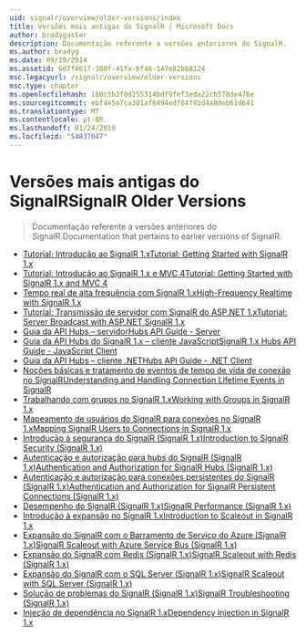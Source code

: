 ```yaml
---
uid: signalr/overview/older-versions/index
title: Versões mais antigas do SignalR | Microsoft Docs
author: bradygaster
description: Documentação referente a versões anteriores do SignalR.
ms.author: bradyg
ms.date: 09/19/2014
ms.assetid: 607f4617-380f-41fa-bf46-147e82bb8124
msc.legacyurl: /signalr/overview/older-versions
msc.type: chapter
ms.openlocfilehash: 160c3b2f0d255314bdf9fef3eda22cb578de476e
ms.sourcegitcommit: ebf4e5a7ca301af8494edf64f85d4a8deb61d641
ms.translationtype: MT
ms.contentlocale: pt-BR
ms.lasthandoff: 01/24/2019
ms.locfileid: "54837047"
---
```

<a name="signalr-older-versions"></a><span data-ttu-id="ec55a-103">Versões mais antigas do SignalR</span><span class="sxs-lookup"><span data-stu-id="ec55a-103">SignalR Older Versions</span></span>
====================
> <span data-ttu-id="ec55a-104">Documentação referente a versões anteriores do SignalR.</span><span class="sxs-lookup"><span data-stu-id="ec55a-104">Documentation that pertains to earlier versions of SignalR.</span></span>


- [<span data-ttu-id="ec55a-105">Tutorial: Introdução ao SignalR 1.x</span><span class="sxs-lookup"><span data-stu-id="ec55a-105">Tutorial: Getting Started with SignalR 1.x</span></span>](tutorial-getting-started-with-signalr.md)
- [<span data-ttu-id="ec55a-106">Tutorial: Introdução ao SignalR 1.x e MVC 4</span><span class="sxs-lookup"><span data-stu-id="ec55a-106">Tutorial: Getting Started with SignalR 1.x and MVC 4</span></span>](tutorial-getting-started-with-signalr-and-mvc-4.md)
- [<span data-ttu-id="ec55a-107">Tempo real de alta frequência com SignalR 1.x</span><span class="sxs-lookup"><span data-stu-id="ec55a-107">High-Frequency Realtime with SignalR 1.x</span></span>](tutorial-high-frequency-realtime-with-signalr.md)
- [<span data-ttu-id="ec55a-108">Tutorial: Transmissão de servidor com SignalR do ASP.NET 1.x</span><span class="sxs-lookup"><span data-stu-id="ec55a-108">Tutorial: Server Broadcast with ASP.NET SignalR 1.x</span></span>](tutorial-server-broadcast-with-aspnet-signalr.md)
- [<span data-ttu-id="ec55a-109">Guia da API Hubs – servidor</span><span class="sxs-lookup"><span data-stu-id="ec55a-109">Hubs API Guide - Server</span></span>](signalr-1x-hubs-api-guide-server.md)
- [<span data-ttu-id="ec55a-110">Guia da API Hubs do SignalR 1.x – cliente JavaScript</span><span class="sxs-lookup"><span data-stu-id="ec55a-110">SignalR 1.x Hubs API Guide - JavaScript Client</span></span>](signalr-1x-hubs-api-guide-javascript-client.md)
- [<span data-ttu-id="ec55a-111">Guia da API Hubs – cliente .NET</span><span class="sxs-lookup"><span data-stu-id="ec55a-111">Hubs API Guide - .NET Client</span></span>](signalr-1x-hubs-api-guide-net-client.md)
- [<span data-ttu-id="ec55a-112">Noções básicas e tratamento de eventos de tempo de vida de conexão no SignalR</span><span class="sxs-lookup"><span data-stu-id="ec55a-112">Understanding and Handling Connection Lifetime Events in SignalR</span></span>](handling-connection-lifetime-events.md)
- [<span data-ttu-id="ec55a-113">Trabalhando com grupos no SignalR 1.x</span><span class="sxs-lookup"><span data-stu-id="ec55a-113">Working with Groups in SignalR 1.x</span></span>](working-with-groups.md)
- [<span data-ttu-id="ec55a-114">Mapeamento de usuários do SignalR para conexões no SignalR 1.x</span><span class="sxs-lookup"><span data-stu-id="ec55a-114">Mapping SignalR Users to Connections in SignalR 1.x</span></span>](mapping-users-to-connections.md)
- [<span data-ttu-id="ec55a-115">Introdução à segurança do SignalR (SignalR 1.x)</span><span class="sxs-lookup"><span data-stu-id="ec55a-115">Introduction to SignalR Security (SignalR 1.x)</span></span>](introduction-to-security.md)
- [<span data-ttu-id="ec55a-116">Autenticação e autorização para hubs do SignalR (SignalR 1.x)</span><span class="sxs-lookup"><span data-stu-id="ec55a-116">Authentication and Authorization for SignalR Hubs (SignalR 1.x)</span></span>](hub-authorization.md)
- [<span data-ttu-id="ec55a-117">Autenticação e autorização para conexões persistentes do SignalR (SignalR 1.x)</span><span class="sxs-lookup"><span data-stu-id="ec55a-117">Authentication and Authorization for SignalR Persistent Connections (SignalR 1.x)</span></span>](persistent-connection-authorization.md)
- [<span data-ttu-id="ec55a-118">Desempenho do SignalR (SignalR 1.x)</span><span class="sxs-lookup"><span data-stu-id="ec55a-118">SignalR Performance (SignalR 1.x)</span></span>](signalr-performance.md)
- [<span data-ttu-id="ec55a-119">Introdução à expansão no SignalR 1.x</span><span class="sxs-lookup"><span data-stu-id="ec55a-119">Introduction to Scaleout in SignalR 1.x</span></span>](scaleout-in-signalr.md)
- [<span data-ttu-id="ec55a-120">Expansão do SignalR com o Barramento de Serviço do Azure (SignalR 1.x)</span><span class="sxs-lookup"><span data-stu-id="ec55a-120">SignalR Scaleout with Azure Service Bus (SignalR 1.x)</span></span>](scaleout-with-windows-azure-service-bus.md)
- [<span data-ttu-id="ec55a-121">Expansão do SignalR com Redis (SignalR 1.x)</span><span class="sxs-lookup"><span data-stu-id="ec55a-121">SignalR Scaleout with Redis (SignalR 1.x)</span></span>](scaleout-with-redis.md)
- [<span data-ttu-id="ec55a-122">Expansão do SignalR com o SQL Server (SignalR 1.x)</span><span class="sxs-lookup"><span data-stu-id="ec55a-122">SignalR Scaleout with SQL Server (SignalR 1.x)</span></span>](scaleout-with-sql-server.md)
- [<span data-ttu-id="ec55a-123">Solução de problemas do SignalR (SignalR 1.x)</span><span class="sxs-lookup"><span data-stu-id="ec55a-123">SignalR Troubleshooting (SignalR 1.x)</span></span>](troubleshooting.md)
- [<span data-ttu-id="ec55a-124">Injeção de dependência no SignalR 1.x</span><span class="sxs-lookup"><span data-stu-id="ec55a-124">Dependency Injection in SignalR 1.x</span></span>](dependency-injection.md)

